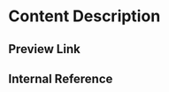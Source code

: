 # Content Description
<!-- Brief overview of changes (1-2 sentences) -->

## Preview Link 
<!-- The preview link from Netlify needs `/docs` appended after it.
If you want the preview link to be available in the Linear issue, you must include the word `preview` in the markdown link name [Document Preview](https://netlify.preview/docs/xxxx). -->

## Internal Reference

<!--Add the Github or Linear ticket reference>
Closes 

